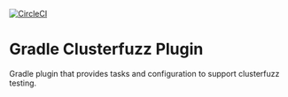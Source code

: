 [![CircleCI](https://circleci.com/gh/boxheed/gradle-clusterfuzz-plugin/tree/master.svg?style=shield)](https://circleci.com/gh/boxheed/gradle-clusterfuzz-plugin/tree/master)


# Gradle Clusterfuzz Plugin
Gradle plugin that provides tasks and configuration to support clusterfuzz testing.

